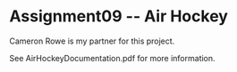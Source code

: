 Assignment09 -- Air Hockey
==========================
Cameron Rowe is my partner for this project.

See AirHockeyDocumentation.pdf for more information.
